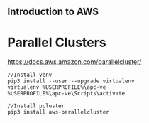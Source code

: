 ## Introduction to AWS 

# Parallel Clusters
https://docs.aws.amazon.com/parallelcluster/

```
//Install venv
pip3 install --user --upgrade virtualenv
virtualenv %USERPROFILE%\apc-ve
%USERPROFILE%\apc-ve\Scripts\activate

//Install pcluster
pip3 install aws-parallelcluster
```
